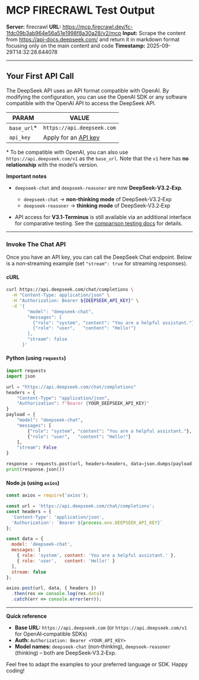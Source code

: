 # MCP FIRECRAWL Test Output

**Server:** firecrawl
**URL:** https://mcp.firecrawl.dev/fc-1fdc09b3ab964e56a51e1998f8a30a28/v2/mcp
**Input:** Scrape the content from https://api-docs.deepseek.com/ and return it in markdown format focusing only on the main content and code
**Timestamp:** 2025-09-29T14:32:28.644078

---

## Your First API Call  

The DeepSeek API uses an API format compatible with OpenAI. By modifying the configuration, you can use the OpenAI SDK or any software compatible with the OpenAI API to access the DeepSeek API.

| **PARAM** | **VALUE** |
|-----------|-----------|
| `base_url`* | `https://api.deepseek.com` |
| `api_key` | Apply for an [API key](https://platform.deepseek.com/api_keys) |

\* To be compatible with OpenAI, you can also use `https://api.deepseek.com/v1` as the `base_url`. Note that the `v1` here has **no relationship** with the model’s version.  

**Important notes**  

- `deepseek-chat` and `deepseek-reasoner` are now **DeepSeek‑V3.2‑Exp**.  
  - `deepseek-chat` → **non‑thinking mode** of DeepSeek‑V3.2‑Exp  
  - `deepseek-reasoner` → **thinking mode** of DeepSeek‑V3.2‑Exp  

- API access for **V3.1‑Terminus** is still available via an additional interface for comparative testing. See the [comparison testing docs](https://api-docs.deepseek.com/guides/comparison_testing) for details.

---

### Invoke The Chat API  

Once you have an API key, you can call the DeepSeek Chat endpoint. Below is a non‑streaming example (set `"stream": true` for streaming responses).

#### cURL  

```bash
curl https://api.deepseek.com/chat/completions \
  -H "Content-Type: application/json" \
  -H "Authorization: Bearer ${DEEPSEEK_API_KEY}" \
  -d '{
        "model": "deepseek-chat",
        "messages": [
          {"role": "system", "content": "You are a helpful assistant."},
          {"role": "user",   "content": "Hello!"}
        ],
        "stream": false
      }'
```

#### Python (using `requests`)  

```python
import requests
import json

url = "https://api.deepseek.com/chat/completions"
headers = {
    "Content-Type": "application/json",
    "Authorization": f"Bearer {YOUR_DEEPSEEK_API_KEY}"
}
payload = {
    "model": "deepseek-chat",
    "messages": [
        {"role": "system", "content": "You are a helpful assistant."},
        {"role": "user",   "content": "Hello!"}
    ],
    "stream": False
}

response = requests.post(url, headers=headers, data=json.dumps(payload))
print(response.json())
```

#### Node.js (using `axios`)  

```javascript
const axios = require('axios');

const url = 'https://api.deepseek.com/chat/completions';
const headers = {
  'Content-Type': 'application/json',
  'Authorization': `Bearer ${process.env.DEEPSEEK_API_KEY}`
};

const data = {
  model: 'deepseek-chat',
  messages: [
    { role: 'system', content: 'You are a helpful assistant.' },
    { role: 'user',   content: 'Hello!' }
  ],
  stream: false
};

axios.post(url, data, { headers })
  .then(res => console.log(res.data))
  .catch(err => console.error(err));
```

---  

**Quick reference**

- **Base URL:** `https://api.deepseek.com` (or `https://api.deepseek.com/v1` for OpenAI‑compatible SDKs)  
- **Auth:** `Authorization: Bearer <YOUR_API_KEY>`  
- **Model names:** `deepseek-chat` (non‑thinking), `deepseek-reasoner` (thinking) – both are DeepSeek‑V3.2‑Exp.  

Feel free to adapt the examples to your preferred language or SDK. Happy coding!